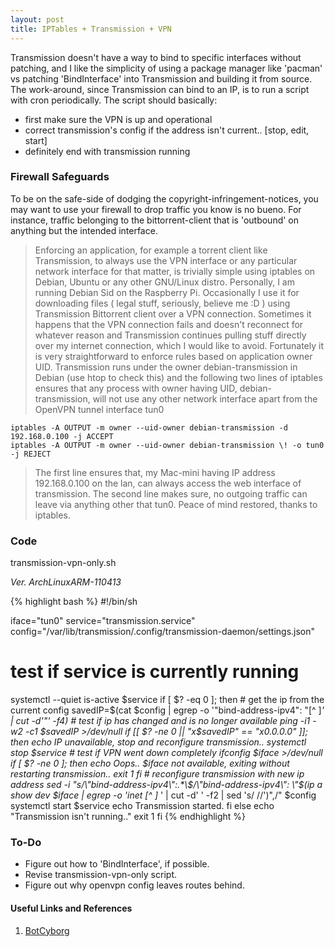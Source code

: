 ```yaml
---
layout: post
title: IPTables + Transmission + VPN
---
```

Transmission doesn't have a way to bind to specific interfaces without patching, and I like the simplicity of using a package manager like 'pacman' vs patching 'BindInterface' into Transmission and building it from source. The work-around, since Transmission can bind to an IP, is to run a script with cron periodically. 
The script should basically:

- first make sure the VPN is up and operational
- correct transmission's config if the address isn't current.. [stop, edit, start]
- definitely end with transmission running


### Firewall Safeguards

To be on the safe-side of dodging the copyright-infringement-notices, you may want to use your firewall to drop traffic you know is no bueno. For instance, traffic belonging to the bittorrent-client that is 'outbound' on anything but the intended interface. 

> Enforcing an application, for example a torrent client like Transmission, to always use the VPN interface or any particular network interface for that matter, is trivially simple using iptables on Debian, Ubuntu or any other GNU/Linux distro.
> Personally, I am running Debian Sid on the Raspberry Pi. Occasionally I use it for downloading files ( legal stuff, seriously, believe me :D  ) using Transmission Bittorrent client over a VPN connection. Sometimes it happens that the VPN connection fails and doesn't reconnect for whatever reason and Transmission continues pulling stuff directly over my internet connection, which I would like to avoid. Fortunately it is very straightforward to enforce rules based on application owner UID. Transmission runs under the owner debian-transmission in Debian (use htop to check this) and the following two lines of iptables ensures that any process with owner having UID, debian-transmission, will not use any other network interface apart from the OpenVPN tunnel interface tun0

    iptables -A OUTPUT -m owner --uid-owner debian-transmission -d 192.168.0.100 -j ACCEPT
    iptables -A OUTPUT -m owner --uid-owner debian-transmission \! -o tun0 -j REJECT

> The first line ensures that, my Mac-mini having IP address 192.168.0.100 on the lan, can always access the web interface of transmission. The second line makes sure, no outgoing traffic can leave via anything other that tun0. 
> Peace of mind restored, thanks to iptables.

### Code
transmission-vpn-only.sh

*Ver. ArchLinuxARM-110413*

{% highlight bash %}
#!/bin/sh

iface="tun0"
service="transmission.service"
config="/var/lib/transmission/.config/transmission-daemon/settings.json"

# test if service is currently running
systemctl --quiet is-active $service
if [ $? -eq 0 ]; then
    # get the ip from the current config
    savedIP=$(cat $config | egrep -o '\"bind-address-ipv4\": \"[^ ]*' | cut -d'"' -f4)
    # test if ip has changed and is no longer available
    ping -i1 -w2 -c1 $savedIP >/dev/null
    if [[ $? -ne 0 || "x$savedIP" == "x0.0.0.0" ]]; then
        echo IP unavailable, stop and reconfigure transmission..
        systemctl stop $service
        # test if VPN went down completely
        ifconfig $iface >/dev/null
        if [ $? -ne 0 ]; then
            echo Oops.. $iface not available, exiting without restarting transmission..
            exit 1
        fi
        # reconfigure transmission with new ip address
        sed -i "s/\"bind-address-ipv4\":.*\$/\"bind-address-ipv4\": \"$(ip a show dev $iface | egrep -o 'inet [^ ]* ' | cut -d' ' -f2 | sed 's/ //')\",/" $config
        systemctl start $service
        echo Transmission started.
    fi
else
    echo "Transmission isn't running.."
    exit 1
fi
{% endhighlight %}

### To-Do
- Figure out how to 'BindInterface', if possible.
- Revise transmission-vpn-only script.
- Figure out why openvpn config leaves routes behind.

#### Useful Links and References
1. [BotCyborg](http://www.botcyb.org/2012/11/force-application-to-use-vpn-using.html "BotCyborg")

